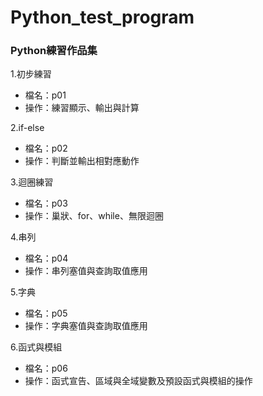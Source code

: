 # Python_test_program
### Python練習作品集

1.初步練習
* 檔名：p01
* 操作：練習顯示、輸出與計算

2.if-else
* 檔名：p02
* 操作：判斷並輸出相對應動作

3.迴圈練習
* 檔名：p03
* 操作：巢狀、for、while、無限迴圈

4.串列
* 檔名：p04
* 操作：串列塞值與查詢取值應用

5.字典
* 檔名：p05
* 操作：字典塞值與查詢取值應用

6.函式與模組
* 檔名：p06
* 操作：函式宣告、區域與全域變數及預設函式與模組的操作
